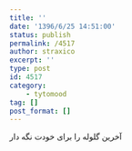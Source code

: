 ```yaml
---
title: ''
date: '1396/6/25 14:51:00'
status: publish
permalink: /4517
author: straxico
excerpt: ''
type: post
id: 4517
category:
    - tytomood
tag: []
post_format: []
---
```

آخرین گلوله را برای خودت نگه دار